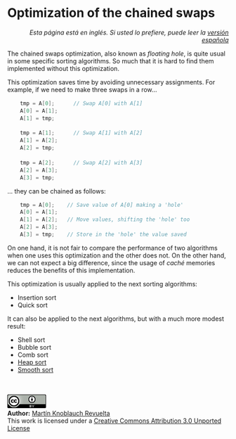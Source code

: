 # Optimization of the chained swaps

<p align="right"><i>Esta página está en inglés. Si usted lo prefiere, puede leer la <a href="../es/ChainedSwapsOptimization.md">versión española</a></i></p>

The chained swaps optimization, also known as _floating hole_, is quite usual in some specific sorting algorithms. So much that it is hard to find them implemented without this optimization.

This optimization saves time by avoiding unnecessary assignments. For example, if we need to make three swaps in a row...

```C
    tmp = A[0];      // Swap A[0] with A[1]
    A[0] = A[1];
    A[1] = tmp;
    
    tmp = A[1];      // Swap A[1] with A[2]
    A[1] = A[2];
    A[2] = tmp;

    tmp = A[2];      // Swap A[2] with A[3]
    A[2] = A[3];
    A[3] = tmp;
```

... they can be chained as follows:

```C
    tmp = A[0];    // Save value of A[0] making a 'hole'
    A[0] = A[1];
    A[1] = A[2];   // Move values, shifting the 'hole' too
    A[2] = A[3];
    A[3] = tmp;    // Store in the 'hole' the value saved
```

On one hand, it is not fair to compare the performance of two algorithms when one uses this optimization and the other does not. On the other hand, we can not expect a big difference, since the usage of _caché_ memories reduces the benefits of this implementation.

This optimization is usually applied to the next sorting algorithms:

   + Insertion sort
   + Quick sort

It can also be applied to the next algorithms, but with a much more modest result:

   + Shell sort
   + Bubble sort
   + Comb sort
   + [Heap sort](HeapSort.md)
   + [Smooth sort](SmoothSort.md)

<br><br>
<a href='../LICENSE'><img src='../img/cc_by_88x31.png' alt='Creative Commons License' /></a><br>
**Author:** [Martín Knoblauch Revuelta](http://www.mkrevuelta.com/en/about-me/)<br>
This work is licensed under a [Creative Commons Attribution 3.0 Unported License](../LICENSE)</a>

